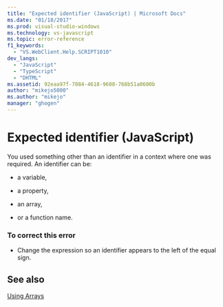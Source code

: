 ```yaml
---
title: "Expected identifier (JavaScript) | Microsoft Docs"
ms.date: "01/18/2017"
ms.prod: visual-studio-windows
ms.technology: vs-javascript
ms.topic: error-reference
f1_keywords: 
  - "VS.WebClient.Help.SCRIPT1010"
dev_langs: 
  - "JavaScript"
  - "TypeScript"
  - "DHTML"
ms.assetid: 92eaa97f-7084-4618-9608-768b51a0600b
author: "mikejo5000"
ms.author: "mikejo"
manager: "ghogen"
---
```

# Expected identifier (JavaScript)
You used something other than an identifier in a context where one was required. An identifier can be:  
  
- a variable,  
  
- a property,  
  
- an array,  
  
- or a function name.  
  
### To correct this error  
  
- Change the expression so an identifier appears to the left of the equal sign.  
  
## See also  
 [Using Arrays](https://developer.mozilla.org/docs/Learn/JavaScript/First_steps/Arrays)